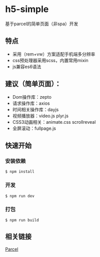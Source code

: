 # h5-simple
基于parcel的简单页面（非spa）开发

## 特点
* 采用（rem+vw）方案适配手机端多分辨率
* css预处理器采用scss，内置常用mixin
* js兼容es6语法

## 建议（简单页面）：
* Dom操作库：zepto
* 请求操作库：axios
* 时间相关操作库：dayjs
* 视频播放器：video.js plyr.js
* CSS3动画相关：animate.css scrollreveal
* 全屏滚动：fullpage.js

## 快速开始

### 安装依赖
```
$ npm install
```
### 开发
```
$ npm run dev
```
### 打包
```
$ npm run build
```

## 相关链接
[Parcel](https://parceljs.bootcss.com/)
